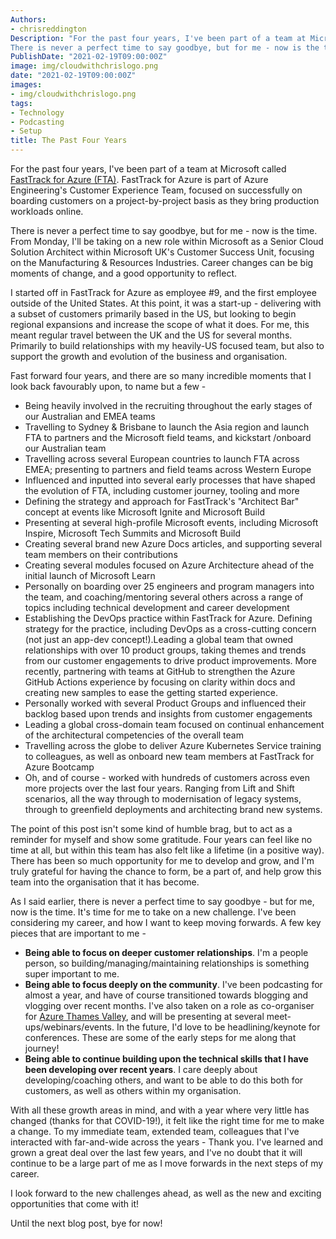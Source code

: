```yaml
---
Authors: 
- chrisreddington
Description: "For the past four years, I've been part of a team at Microsoft called FastTrack for Azure. FastTrack for Azure is part of Azure Engineering's Customer Experience Team, focused on successfully on boarding customers on a project-by-project basis as they bring production workloads online. 
There is never a perfect time to say goodbye, but for me - now is the time. From Monday, I'll be taking on a new role within Microsoft as a Senior Cloud Solution Architect within Microsoft UK's Customer Success Unit, focusing on the Manufacturing & Resources Industries. Career changes can be big moments of change, and a good opportunity to reflect."
PublishDate: "2021-02-19T09:00:00Z"
image: img/cloudwithchrislogo.png
date: "2021-02-19T09:00:00Z"
images:
- img/cloudwithchrislogo.png
tags:
- Technology
- Podcasting
- Setup
title: The Past Four Years
---
```

For the past four years, I've been part of a team at Microsoft called [FastTrack for Azure (FTA)](https://azure.microsoft.com/en-gb/programs/azure-fasttrack/). FastTrack for Azure is part of Azure Engineering's Customer Experience Team, focused on successfully on boarding customers on a project-by-project basis as they bring production workloads online.

There is never a perfect time to say goodbye, but for me - now is the time. From Monday, I'll be taking on a new role within Microsoft as a Senior Cloud Solution Architect within Microsoft UK's Customer Success Unit, focusing on the Manufacturing & Resources Industries. Career changes can be big moments of change, and a good opportunity to reflect.

I started off in FastTrack for Azure as employee #9, and the first employee outside of the United States. At this point, it was a start-up - delivering with a subset of customers primarily based in the US, but looking to begin regional expansions and increase the scope of what it does. For me, this meant regular travel between the UK and the US for several months. Primarily to build relationships with my heavily-US focused team, but also to support the growth and evolution of the business and organisation.

Fast forward four years, and there are so many incredible moments that I look back favourably upon, to name but a few -
* Being heavily involved in the recruiting throughout the early stages of our Australian and EMEA teams
* Travelling to Sydney & Brisbane to launch the Asia region and launch FTA to partners and the Microsoft field teams, and kickstart /onboard our Australian team
* Travelling across several European countries to launch FTA across EMEA; presenting to partners and field teams across Western Europe
* Influenced and inputted into several early processes that have shaped the evolution of FTA, including customer journey, tooling and more
* Defining the strategy and approach for FastTrack's "Architect Bar" concept at events like Microsoft Ignite and Microsoft Build
* Presenting at several high-profile Microsoft events, including Microsoft Inspire, Microsoft Tech Summits and Microsoft Build
* Creating several brand new Azure Docs articles, and supporting several team members on their contributions
* Creating several modules focused on Azure Architecture ahead of the initial launch of Microsoft Learn
* Personally on boarding over 25 engineers and program managers into the team, and coaching/mentoring several others across a range of topics including technical development and career development
* Establishing the DevOps practice within FastTrack for Azure. Defining strategy for the practice, including DevOps as a cross-cutting concern (not just an app-dev concept!).Leading a global team that owned relationships with over 10 product groups, taking themes and trends from our customer engagements to drive product improvements. More recently, partnering with teams at GitHub to strengthen the Azure GitHub Actions experience by focusing on clarity within docs and creating new samples to ease the getting started experience.
* Personally worked with several Product Groups and influenced their backlog based upon trends and insights from customer engagements
* Leading a global cross-domain team focused on continual enhancement of the architectural competencies of the overall team
* Travelling across the globe to deliver Azure Kubernetes Service training to colleagues, as well as onboard new team members at FastTrack for Azure Bootcamp
* Oh, and of course - worked with hundreds of customers across even more projects over the last four years. Ranging from Lift and Shift scenarios, all the way through to modernisation of legacy systems, through to greenfield deployments and architecting brand new systems.

The point of this post isn't some kind of humble brag, but to act as a reminder for myself and show some gratitude. Four years can feel like no time at all, but within this team has also felt like a lifetime (in a positive way). There has been so much opportunity for me to develop and grow, and I'm truly grateful for having the chance to form, be a part of, and help grow this team into the organisation that it has become.

As I said earlier, there is never a perfect time to say goodbye - but for me, now is the time. It's time for me to take on a new challenge. I've been considering my career, and how I want to keep moving forwards. A few key pieces that are important to me -
* **Being able to focus on deeper customer relationships**. I'm a people person, so building/managing/maintaining relationships is something super important to me.
* **Being able to focus deeply on the community**. I've been podcasting for almost a year, and have of course transitioned towards blogging and vlogging over recent months. I've also taken on a role as co-organiser for [Azure Thames Valley](https://www.azurethamesvalley.com), and will be presenting at several meet-ups/webinars/events. In the future, I'd love to be headlining/keynote for conferences. These are some of the early steps for me along that journey!
* **Being able to continue building upon the technical skills that I have been developing over recent years**. I care deeply about developing/coaching others, and want to be able to do this both for customers, as well as others within my organisation.

With all these growth areas in mind, and with a year where very little has changed (thanks for that COVID-19!), it felt like the right time for me to make a change. To my immediate team, extended team, colleagues that I've interacted with far-and-wide across the years - Thank you. I've learned and grown a great deal over the last few years, and I've no doubt that it will continue to be a large part of me as I move forwards in the next steps of my career.

I look forward to the new challenges ahead, as well as the new and exciting opportunities that come with it!

Until the next blog post, bye for now!